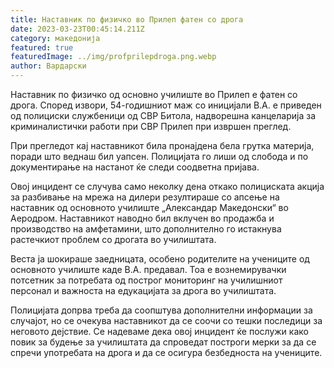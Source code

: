 ```yaml
---
title: Наставник по физичко во Прилеп фатен со дрога
date: 2023-03-23T00:45:14.211Z
category: македонија
featured: true
featuredImage: ../img/profprilepdroga.png.webp
author: Вардарски
---
```


Наставник по физичко од основно училиште во Прилеп е фатен со дрога. Според извори, 54-годишниот маж со иницијали В.А. е приведен од полициски службеници од СВР Битола, надворешна канцеларија за криминалистички работи при СВР Прилеп при извршен преглед.

При прегледот кај наставникот била пронајдена бела грутка материја, поради што веднаш бил уапсен. Полицијата го лиши од слобода и по документирање на настанот ќе следи соодветна пријава.

Овој инцидент се случува само неколку дена откако полициската акција за разбивање на мрежа на дилери резултираше со апсење на наставник од основното училиште „Александар Македонски“ во Аеродром. Наставникот наводно бил вклучен во продажба и производство на амфетамини, што дополнително го истакнува растечкиот проблем со дрогата во училиштата.

Веста ја шокираше заедницата, особено родителите на учениците од основното училиште каде В.А. предавал. Тоа е вознемирувачки потсетник за потребата од построг мониторинг на училишниот персонал и важноста на едукацијата за дрога во училиштата.

Полицијата допрва треба да соопштува дополнителни информации за случајот, но се очекува наставникот да се соочи со тешки последици за неговото дејствие. Се надеваме дека овој инцидент ќе послужи како повик за будење за училиштата да спроведат построги мерки за да се спречи употребата на дрога и да се осигура безбедноста на учениците.
